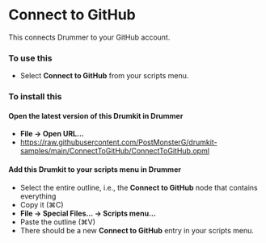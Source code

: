 # Connect to GitHub

This connects Drummer to your GitHub account.

### To use this
- Select **Connect to GitHub** from your scripts menu.
  
### To install this

#### Open the latest version of this Drumkit in Drummer
- <b>File → Open URL...</b>
- https://raw.githubusercontent.com/PostMonsterG/drumkit-samples/main/ConnectToGitHub/ConnectToGitHub.opml 

#### Add this Drumkit to your scripts menu in Drummer
- Select the entire outline, i.e., the **Connect to GitHub** node that contains everything
- Copy it (⌘C)
- <b>File → Special Files... → Scripts menu... </b>
- Paste the outline (⌘V)
- There should be a new **Connect to GitHub** entry in your scripts menu.
